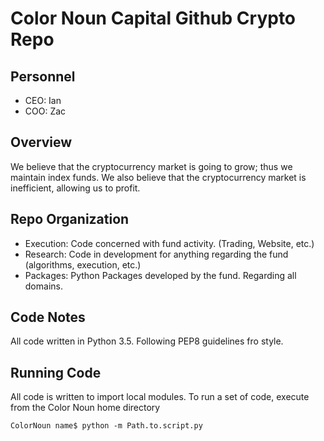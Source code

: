 # Color Noun Capital Github Crypto Repo

## Personnel

* CEO: Ian
* COO: Zac

## Overview
We believe that the cryptocurrency market is going to grow; thus we maintain index funds. 
We also believe that the cryptocurrency market is inefficient, allowing us to profit.


## Repo Organization

* Execution: Code concerned with fund activity. (Trading, Website, etc.)
* Research: Code in development for anything regarding the fund (algorithms, execution, etc.)
* Packages: Python Packages developed by the fund. Regarding all domains.

## Code Notes

All code written in Python 3.5. Following PEP8 guidelines fro style.

## Running Code

All code is written to import local modules. To run a set of code, execute from the Color Noun home directory

```
ColorNoun name$ python -m Path.to.script.py
```